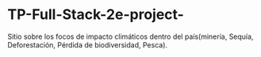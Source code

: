 # TP-Full-Stack-2e-project-
Sitio sobre los focos de impacto climáticos dentro del país(minería, Sequía, Deforestación, Pérdida de biodiversidad, Pesca).
